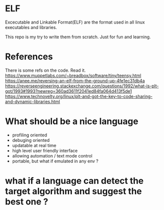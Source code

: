 ELF
===
Excecutable and Linkable Format(ELF) are the format used in all linux executables and libraries.

This repo is my try to write them from scratch. Just for fun and learning.

References
==========
There is some refs on the code. Read it.
https://www.muppetlabs.com/~breadbox/software/tiny/teensy.html
https://anee.me/reversing-an-elf-from-the-ground-up-4fe1ec31db4a
https://reverseengineering.stackexchange.com/questions/1992/what-is-plt-got/1993#1993?newreg=360ad3611f2041ed84fa064d413f5de1
https://www.technovelty.org/linux/plt-and-got-the-key-to-code-sharing-and-dynamic-libraries.html

# What should be a nice language
- profiling oriented
- debuging oriented
- updatable at real time
- high level user friendly interface
- allowing automation / text mode control
- portable, but what if emulated in any env ?

# what if a language can detect the target algorithm and suggest the best one ?

